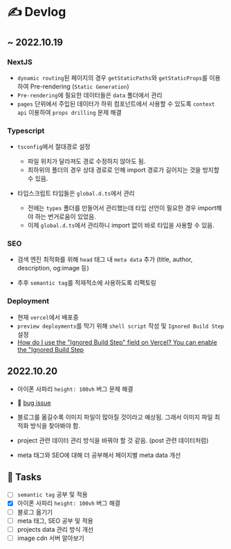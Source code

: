# ✍️ Devlog

## ~ 2022.10.19

### NextJS

- `dynamic routing`된 페이지의 경우 `getStaticPaths`와 `getStaticProps`를 이용하여 Pre-rendering (`Static Generation`)
- `Pre-rendering`에 필요한 데이터들은 `data` 폴더에서 관리
- `pages` 단위에서 주입된 데이터가 하위 컴포넌트에서 사용할 수 있도록 `context api` 이용하여 `props drilling` 문제 해결

### Typescript

- `tsconfig`에서 절대경로 설정

  - 파일 위치가 달라져도 경로 수정하지 않아도 됨.
  - 최하위의 폴더의 경우 상대 경로로 인해 import 경로가 길어지는 것을 방지할 수 있음.

- 타입스크립트 타입들은 `global.d.ts`에서 관리
  - 전에는 `types` 폴더를 만들어서 관리했는데 타입 선언이 필요한 경우 import해야 하는 번거로움이 있었음.
  - 이제 `global.d.ts`에서 관리하니 import 없이 바로 타입을 사용할 수 있음.

### SEO

- 검색 엔진 최적화를 위해 `head` 태그 내 `meta data` 추가 (title, author, description, og:image 등)

- 추후 `semantic tag`를 적재적소에 사용하도록 리팩토링

### Deployment

- 현재 `vercel`에서 배포중
- `preview deployments`를 막기 위해 `shell script` 작성 및 `Ignored Build Step` 설정
- [How do I use the "Ignored Build Step" field on Vercel?
  You can enable the "Ignored Build Step](https://vercel.com/guides/how-do-i-use-the-ignored-build-step-field-on-vercel)

## 2022.10.20

- 아이폰 사파리 `height: 100vh` 버그 문제 해결
- 🐛 [bug issue](https://github.com/eunnbi/dev/issues/5)

- 블로그를 옮길수록 이미지 파일이 많아질 것이라고 예상됨. 그래서 이미지 파일 최적화 방식을 찾아봐야 함.

- project 관련 데이터 관리 방식을 바꿔야 할 것 같음. (post 관련 데이터처럼)

- meta 태그와 SEO에 대해 더 공부해서 페이지별 meta data 개선

## 📝 Tasks

- [ ] `semantic tag` 공부 및 적용
- [x] 아이폰 사파리 `height: 100vh` 버그 해결
- [ ] 블로그 옮기기
- [ ] meta 태그, SEO 공부 및 적용
- [ ] projects data 관리 방식 개선
- [ ] image cdn 서버 알아보기
